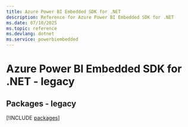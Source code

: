 ```yaml
---
title: Azure Power BI Embedded SDK for .NET
description: Reference for Azure Power BI Embedded SDK for .NET
ms.date: 07/10/2025
ms.topic: reference
ms.devlang: dotnet
ms.service: powerbiembedded
---
```

# Azure Power BI Embedded SDK for .NET - legacy
## Packages - legacy
[!INCLUDE [packages](power-bi-embedded-index.md)]